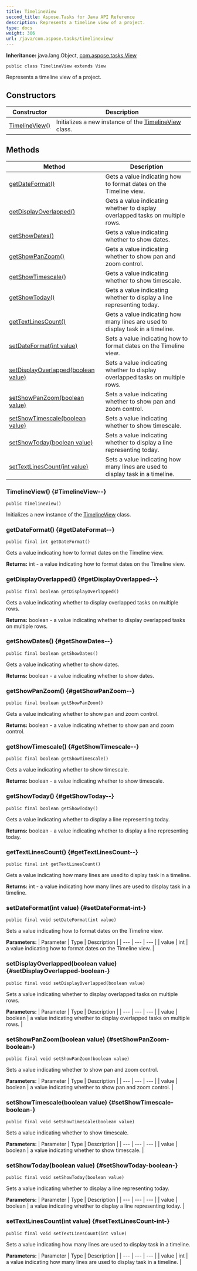 ```yaml
---
title: TimelineView
second_title: Aspose.Tasks for Java API Reference
description: Represents a timeline view of a project.
type: docs
weight: 306
url: /java/com.aspose.tasks/timelineview/
---
```


**Inheritance:**
java.lang.Object, [com.aspose.tasks.View](../../com.aspose.tasks/view)
```
public class TimelineView extends View
```

Represents a timeline view of a project.
## Constructors

| Constructor | Description |
| --- | --- |
| [TimelineView()](#TimelineView--) | Initializes a new instance of the [TimelineView](../../com.aspose.tasks/timelineview) class. |
## Methods

| Method | Description |
| --- | --- |
| [getDateFormat()](#getDateFormat--) | Gets a value indicating how to format dates on the Timeline view. |
| [getDisplayOverlapped()](#getDisplayOverlapped--) | Gets a value indicating whether to display overlapped tasks on multiple rows. |
| [getShowDates()](#getShowDates--) | Gets a value indicating whether to show dates. |
| [getShowPanZoom()](#getShowPanZoom--) | Gets a value indicating whether to show pan and zoom control. |
| [getShowTimescale()](#getShowTimescale--) | Gets a value indicating whether to show timescale. |
| [getShowToday()](#getShowToday--) | Gets a value indicating whether to display a line representing today. |
| [getTextLinesCount()](#getTextLinesCount--) | Gets a value indicating how many lines are used to display task in a timeline. |
| [setDateFormat(int value)](#setDateFormat-int-) | Sets a value indicating how to format dates on the Timeline view. |
| [setDisplayOverlapped(boolean value)](#setDisplayOverlapped-boolean-) | Sets a value indicating whether to display overlapped tasks on multiple rows. |
| [setShowPanZoom(boolean value)](#setShowPanZoom-boolean-) | Sets a value indicating whether to show pan and zoom control. |
| [setShowTimescale(boolean value)](#setShowTimescale-boolean-) | Sets a value indicating whether to show timescale. |
| [setShowToday(boolean value)](#setShowToday-boolean-) | Sets a value indicating whether to display a line representing today. |
| [setTextLinesCount(int value)](#setTextLinesCount-int-) | Sets a value indicating how many lines are used to display task in a timeline. |
### TimelineView() {#TimelineView--}
```
public TimelineView()
```


Initializes a new instance of the [TimelineView](../../com.aspose.tasks/timelineview) class.

### getDateFormat() {#getDateFormat--}
```
public final int getDateFormat()
```


Gets a value indicating how to format dates on the Timeline view.

**Returns:**
int - a value indicating how to format dates on the Timeline view.
### getDisplayOverlapped() {#getDisplayOverlapped--}
```
public final boolean getDisplayOverlapped()
```


Gets a value indicating whether to display overlapped tasks on multiple rows.

**Returns:**
boolean - a value indicating whether to display overlapped tasks on multiple rows.
### getShowDates() {#getShowDates--}
```
public final boolean getShowDates()
```


Gets a value indicating whether to show dates.

**Returns:**
boolean - a value indicating whether to show dates.
### getShowPanZoom() {#getShowPanZoom--}
```
public final boolean getShowPanZoom()
```


Gets a value indicating whether to show pan and zoom control.

**Returns:**
boolean - a value indicating whether to show pan and zoom control.
### getShowTimescale() {#getShowTimescale--}
```
public final boolean getShowTimescale()
```


Gets a value indicating whether to show timescale.

**Returns:**
boolean - a value indicating whether to show timescale.
### getShowToday() {#getShowToday--}
```
public final boolean getShowToday()
```


Gets a value indicating whether to display a line representing today.

**Returns:**
boolean - a value indicating whether to display a line representing today.
### getTextLinesCount() {#getTextLinesCount--}
```
public final int getTextLinesCount()
```


Gets a value indicating how many lines are used to display task in a timeline.

**Returns:**
int - a value indicating how many lines are used to display task in a timeline.
### setDateFormat(int value) {#setDateFormat-int-}
```
public final void setDateFormat(int value)
```


Sets a value indicating how to format dates on the Timeline view.

**Parameters:**
| Parameter | Type | Description |
| --- | --- | --- |
| value | int | a value indicating how to format dates on the Timeline view. |

### setDisplayOverlapped(boolean value) {#setDisplayOverlapped-boolean-}
```
public final void setDisplayOverlapped(boolean value)
```


Sets a value indicating whether to display overlapped tasks on multiple rows.

**Parameters:**
| Parameter | Type | Description |
| --- | --- | --- |
| value | boolean | a value indicating whether to display overlapped tasks on multiple rows. |

### setShowPanZoom(boolean value) {#setShowPanZoom-boolean-}
```
public final void setShowPanZoom(boolean value)
```


Sets a value indicating whether to show pan and zoom control.

**Parameters:**
| Parameter | Type | Description |
| --- | --- | --- |
| value | boolean | a value indicating whether to show pan and zoom control. |

### setShowTimescale(boolean value) {#setShowTimescale-boolean-}
```
public final void setShowTimescale(boolean value)
```


Sets a value indicating whether to show timescale.

**Parameters:**
| Parameter | Type | Description |
| --- | --- | --- |
| value | boolean | a value indicating whether to show timescale. |

### setShowToday(boolean value) {#setShowToday-boolean-}
```
public final void setShowToday(boolean value)
```


Sets a value indicating whether to display a line representing today.

**Parameters:**
| Parameter | Type | Description |
| --- | --- | --- |
| value | boolean | a value indicating whether to display a line representing today. |

### setTextLinesCount(int value) {#setTextLinesCount-int-}
```
public final void setTextLinesCount(int value)
```


Sets a value indicating how many lines are used to display task in a timeline.

**Parameters:**
| Parameter | Type | Description |
| --- | --- | --- |
| value | int | a value indicating how many lines are used to display task in a timeline. |

